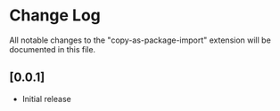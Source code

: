 # Change Log

All notable changes to the "copy-as-package-import" extension will be documented in this file.

## [0.0.1]

- Initial release